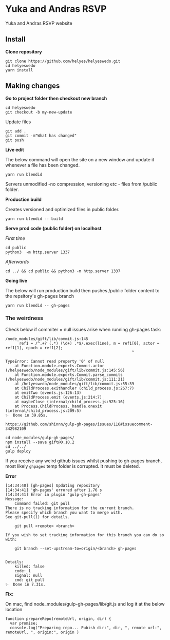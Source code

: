 # Yuka and Andras RSVP

Yuka and Andras RSVP website

## Install

**Clone repository**

```
git clone https://github.com/helyes/helyeswedo.git
cd helyeswedo
yarn install
```

## Making changes

**Go to project folder then checkout new branch**
```
cd helyeswedo
git checkout -b my-new-update
```
Update files
```
git add . 
git commit -m"What has changed"
git push
```

**Live edit**

The below command will open the site on a new window and update it whenever a file has been changed. 
```
yarn run blendid
```
Servers unmodified -no compression, versioning etc - files from /public folder.

**Production build**

Creates versioned and optimized files in public folder.
```
yarn run blendid -- build
```

**Serve prod code (public folder) on localhost**

_First time_
```
cd public
python3  -m http.server 1337
```

_Afterwards_
```
cd ../ && cd public && python3 -m http.server 1337
```


**Going live**

The below will run production build then pushes /public folder content to the repsitory's gh-pages branch
```
yarn run blendid -- gh-pages
```

### The weirdness

Check below if commiter = null issues arise when running gh-pages task:

```
/node_modules/gift/lib/commit.js:145
      ref1 = /^.+? (.*) (\d+) .*$/.exec(line), m = ref1[0], actor = ref1[1], epoch = ref1[2];
                                                       ^

TypeError: Cannot read property '0' of null
    at Function.module.exports.Commit.actor (/helyeswedo/node_modules/gift/lib/commit.js:145:56)
    at Function.module.exports.Commit.parse_commits (/helyeswedo/node_modules/gift/lib/commit.js:111:21)
    at /helyeswedo/node_modules/gift/lib/commit.js:55:39
    at ChildProcess.exithandler (child_process.js:267:7)
    at emitTwo (events.js:126:13)
    at ChildProcess.emit (events.js:214:7)
    at maybeClose (internal/child_process.js:925:16)
    at Process.ChildProcess._handle.onexit (internal/child_process.js:209:5)
✨  Done in 39.85s.
```

```
https://github.com/shinnn/gulp-gh-pages/issues/116#issuecomment-342982109

cd node_modules/gulp-gh-pages/
npm install --save gift@0.10.2
cd ../../
gulp deploy
``` 

If you receive any weird github issues whilst pushing to gh-pages branch, most likely `ghpages` temp folder is corrupted. It must be deleted.

**Error**
```
[14:34:40] [gh-pages] Updating repository
[14:34:41] 'gh-pages' errored after 1.76 s
[14:34:41] Error in plugin 'gulp-gh-pages'
Message:
    Command failed: git pull  
There is no tracking information for the current branch.
Please specify which branch you want to merge with.
See git-pull(1) for details.

    git pull <remote> <branch>

If you wish to set tracking information for this branch you can do so with:

    git branch --set-upstream-to=origin/<branch> gh-pages


Details:
    killed: false
    code: 1
    signal: null
    cmd: git pull  
✨  Done in 7.31s.
```

**Fix:**

On mac, find node_modules/gulp-gh-pages/lib/git.js and log it at the below location
```
function prepareRepo(remoteUrl, origin, dir) {
  var promise;
  console.log("Preparing repo... Pubish dir:", dir, ", remote url:", remoteUrl, ", origin:", origin )
```